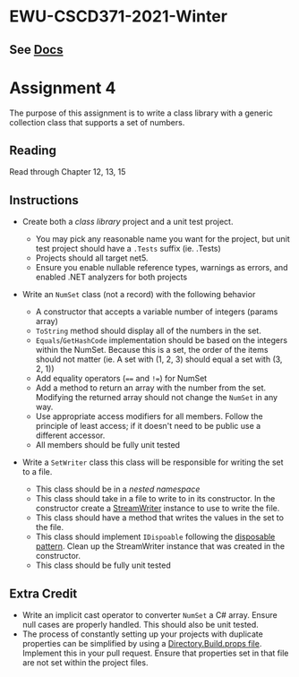 # EWU-CSCD371-2021-Winter

## See [Docs](Docs)

# Assignment 4

The purpose of this assignment is to write a class library with a generic collection class that supports a set of numbers.

## Reading

Read through Chapter 12, 13, 15

## Instructions
- Create both a *class library* project and a unit test project. 
  - You may pick any reasonable name you want for the project, but unit test project should have a `.Tests` suffix (ie. <ProjectBeingTested>.Tests)
  - Projects should all target net5.
  - Ensure you enable nullable reference types, warnings as errors, and enabled .NET analyzers for both projects

- Write an `NumSet` class (not a record) with the following behavior
  - A constructor that accepts a variable number of integers (params array)
  - `ToString` method should display all of the numbers in the set.
  - `Equals`/`GetHashCode` implementation should be based on the integers within the NumSet. Because this is a set, the order of the items should not matter (ie. A set with (1, 2, 3) should equal a set with (3, 2, 1))
  - Add equality operators (`==` and `!=`) for NumSet
  - Add a method to return an array with the number from the set. Modifying the returned array should not change the `NumSet` in any way.
  - Use appropriate access modifiers for all members. Follow the principle of least access; if it doesn't need to be public use a different accessor.
  - All members should be fully unit tested

- Write a `SetWriter` class this class will be responsible for writing the set to a file.
  - This class should be in a *nested namespace*
  - This class should take in a file to write to in its constructor. In the constructor create a [StreamWriter](https://docs.microsoft.com/en-us/dotnet/api/system.io.streamwriter?view=net-5.0) instance to use to write the file.
  - This class should have a method that writes the values in the set to the file. 
  - This class should implement `IDispoable` following the [disposable pattern](https://docs.microsoft.com/en-us/dotnet/standard/garbage-collection/implementing-dispose). Clean up the StreamWriter instance that was created in the constructor.
  - This class should be fully unit tested

## Extra Credit
- Write an implicit cast operator to converter `NumSet` a C# array. Ensure null cases are properly handled. This should also be unit tested.
- The process of constantly setting up your projects with duplicate properties can be simplified by using a [Directory.Build.props file](https://docs.microsoft.com/en-us/visualstudio/msbuild/customize-your-build?view=vs-2019). Implement this in your pull request. Ensure that properties set in that file are not set within the project files.
